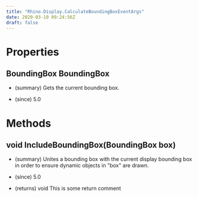 ```yaml
---
title: "Rhino.Display.CalculateBoundingBoxEventArgs"
date: 2020-03-10 09:24:56Z
draft: false
---
```


# Properties
## BoundingBox BoundingBox
- (summary) 
     Gets the current bounding box.
     
- (since) 5.0
# Methods
## void IncludeBoundingBox(BoundingBox box)
- (summary) 
     Unites a bounding box with the current display bounding box in order to ensure
     dynamic objects in "box" are drawn.
     
- (since) 5.0
- (returns) void This is some return comment
